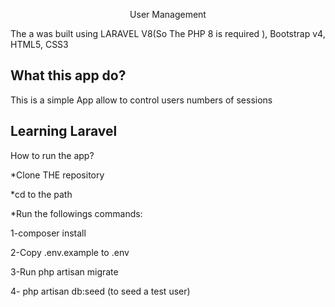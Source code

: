 <p align="center"> User Management</p>

The a was built using LARAVEL V8(So The PHP 8 is required ), Bootstrap v4, HTML5, CSS3  

## What this app do?

This is a simple App allow to control users numbers of sessions



## Learning Laravel

How to run the app?

*Clone THE repository

*cd to the path

*Run the followings commands:

 1-composer install
  
 2-Copy .env.example to .env

 3-Run php artisan migrate

 4- php artisan db:seed     (to seed a test user)  

